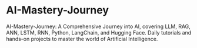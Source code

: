 # AI-Mastery-Journey
AI-Mastery-Journey: A Comprehensive Journey into AI, covering LLM, RAG, ANN, LSTM, RNN, Python, LangChain, and Hugging Face. Daily tutorials and hands-on projects to master the world of Artificial Intelligence.
